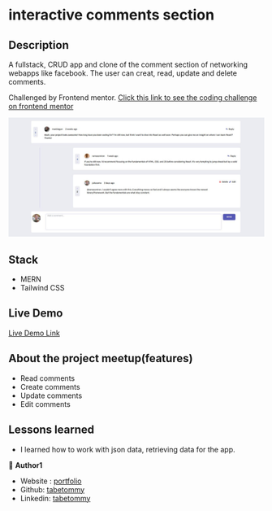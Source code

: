 # interactive comments section

## Description

A fullstack, CRUD app and clone of the comment section of networking webapps like facebook. The user can creat, read, update and delete comments.

Challenged by Frontend mentor. 
[Click this link to see the coding challenge on frontend mentor](https://www.frontendmentor.io/challenges/interactive-comments-section-iG1RugEG9)

![screenshot](./screenshot.jpg)

## Stack

- MERN
- Tailwind CSS

## Live Demo

[Live Demo Link](https://tabetommy.github.io/interactive-comments-section/)


## About the project meetup(features)

- Read comments
- Create comments
- Update comments
- Edit comments



## Lessons learned

- I learned how to work with json data, retrieving data for the app.


👤 **Author1**

- Website : [portfolio](https://tabetommy.github.io/website-portfolio/)
- Github: [tabetommy](https://github.com/tabetommy)
- Linkedin: [tabetommy](https://www.linkedin.com/in/tommy-egbe-304464116/)




